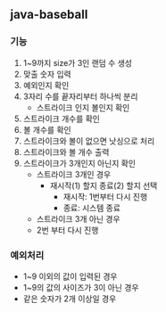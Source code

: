## java-baseball
### 기능
1. 1~9까지 size가 3인 랜덤 수 생성
2. 맞출 숫자 입력
3. 예외인지 확인
4. 3자리 수를 끝자리부터 하나씩 분리
   - 스트라이크 인지 볼인지 확인
5. 스트라이크 개수를 확인
6. 볼 개수를 확인
7. 스트라이크와 볼이 없으면 낫싱으로 처리
8. 스트라이크와 볼 개수 출력
9. 스트라이크가 3개인지 아닌지 확인 
   - 스트라이크 3개인 경우
     - 재시작(1) 할지 종료(2) 할지 선택
       - 재시작: 1번부터 다시 진행
       - 종료: 시스템 종료
   - 스트라이크 3개 아닌 경우
   - 2번 부터 다시 진행

### 예외처리
- 1~9 이외의 값이 입력된 경우
- 1~9의 값의 사이즈가 3이 아닌 경우
- 같은 숫자가 2개 이상일 경우
